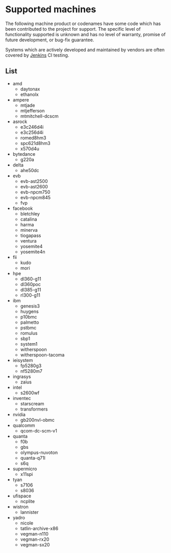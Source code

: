 # Supported machines

The following machine product or codenames have some code which has been
contributed to the project for support.  The specific level of functionality
supported is unknown and has no level of warranty, promise of future
development, or bug-fix guarantee.

Systems which are actively developed and maintained by vendors are often
covered by [Jenkins](https://jenkins.openbmc.org/job/ci-openbmc/) CI testing.

## List

* amd
  * daytonax
  * ethanolx
* ampere
  * mtjade
  * mtjefferson
  * mtmitchell-dcscm
* asrock
  * e3c246d4i
  * e3c256d4i
  * romed8hm3
  * spc621d8hm3
  * x570d4u
* bytedance
  * g220a
* delta
  * ahe50dc
* evb
  * evb-ast2500
  * evb-ast2600
  * evb-npcm750
  * evb-npcm845
  * fvp
* facebook
  * bletchley
  * catalina
  * harma
  * minerva
  * tiogapass
  * ventura
  * yosemite4
  * yosemite4n
* fii
  * kudo
  * mori
* hpe
  * dl360-g11
  * dl360poc
  * dl385-g11
  * rl300-g11
* ibm
  * genesis3
  * huygens
  * p10bmc
  * palmetto
  * pstbmc
  * romulus
  * sbp1
  * system1
  * witherspoon
  * witherspoon-tacoma
* ieisystem
  * fp5280g3
  * nf5280m7
* ingrasys
  * zaius
* intel
  * s2600wf
* inventec
  * starscream
  * transformers
* nvidia
  * gb200nvl-obmc
* qualcomm
  * qcom-dc-scm-v1
* quanta
  * f0b
  * gbs
  * olympus-nuvoton
  * quanta-q71l
  * s6q
* supermicro
  * x11spi
* tyan
  * s7106
  * s8036
* ufispace
  * ncplite
* wistron
  * lannister
* yadro
  * nicole
  * tatlin-archive-x86
  * vegman-n110
  * vegman-rx20
  * vegman-sx20
